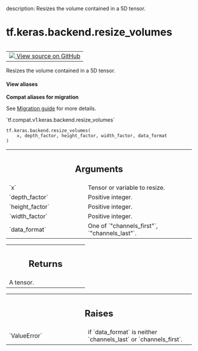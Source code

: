 description: Resizes the volume contained in a 5D tensor.

<div itemscope itemtype="http://developers.google.com/ReferenceObject">
<meta itemprop="name" content="tf.keras.backend.resize_volumes" />
<meta itemprop="path" content="Stable" />
</div>

# tf.keras.backend.resize_volumes

<!-- Insert buttons and diff -->

<table class="tfo-notebook-buttons tfo-api nocontent" align="left">
<td>
  <a target="_blank" href="https://github.com/tensorflow/tensorflow/blob/r2.3/tensorflow/python/keras/backend.py#L3010-L3040">
    <img src="https://www.tensorflow.org/images/GitHub-Mark-32px.png" />
    View source on GitHub
  </a>
</td>
</table>



Resizes the volume contained in a 5D tensor.

<section class="expandable">
  <h4 class="showalways">View aliases</h4>
  <p>
<b>Compat aliases for migration</b>
<p>See
<a href="https://www.tensorflow.org/guide/migrate">Migration guide</a> for
more details.</p>
<p>`tf.compat.v1.keras.backend.resize_volumes`</p>
</p>
</section>

<pre class="devsite-click-to-copy prettyprint lang-py tfo-signature-link">
<code>tf.keras.backend.resize_volumes(
    x, depth_factor, height_factor, width_factor, data_format
)
</code></pre>



<!-- Placeholder for "Used in" -->


<!-- Tabular view -->
 <table class="responsive fixed orange">
<colgroup><col width="214px"><col></colgroup>
<tr><th colspan="2"><h2 class="add-link">Arguments</h2></th></tr>

<tr>
<td>
`x`
</td>
<td>
Tensor or variable to resize.
</td>
</tr><tr>
<td>
`depth_factor`
</td>
<td>
Positive integer.
</td>
</tr><tr>
<td>
`height_factor`
</td>
<td>
Positive integer.
</td>
</tr><tr>
<td>
`width_factor`
</td>
<td>
Positive integer.
</td>
</tr><tr>
<td>
`data_format`
</td>
<td>
One of `"channels_first"`, `"channels_last"`.
</td>
</tr>
</table>



<!-- Tabular view -->
 <table class="responsive fixed orange">
<colgroup><col width="214px"><col></colgroup>
<tr><th colspan="2"><h2 class="add-link">Returns</h2></th></tr>
<tr class="alt">
<td colspan="2">
A tensor.
</td>
</tr>

</table>



<!-- Tabular view -->
 <table class="responsive fixed orange">
<colgroup><col width="214px"><col></colgroup>
<tr><th colspan="2"><h2 class="add-link">Raises</h2></th></tr>

<tr>
<td>
`ValueError`
</td>
<td>
if `data_format` is neither
`channels_last` or `channels_first`.
</td>
</tr>
</table>

